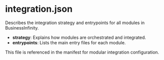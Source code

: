 # integration.json

Describes the integration strategy and entrypoints for all modules in BusinessInfinity.

- **strategy**: Explains how modules are orchestrated and integrated.
- **entrypoints**: Lists the main entry files for each module.

This file is referenced in the manifest for modular integration configuration.